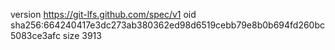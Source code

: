 version https://git-lfs.github.com/spec/v1
oid sha256:664240417e3dc273ab380362ed98d6519cebb79e8b0b694fd260bc5083ce3afc
size 3913
